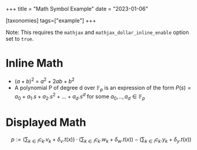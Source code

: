 +++
title = "Math Symbol Example"
date = "2023-01-06"

[taxonomies]
tags=["example"]
+++

Note: This requires the `mathjax` and `mathjax_dollar_inline_enable` option set to `true`.

# Inline Math

-   $(a+b)^2$ = $a^2 + 2ab + b^2$
-   A polynomial P of degree d over $\mathbb{F}_p$ is an expression of the form
    $P(s) = a_0 + a_1 . s + a_2 . s^2 + ... + a_d . s^d$ for some
    $a_0,..,a_d \in \mathbb{F}_p$

# Displayed Math

$$
p := (\sum_{k∈I}{c_k.v_k} + \delta_v.t(x))·(\sum_{k∈I}{c_k.w_k} + \delta_w.t(x)) − (\sum_{k∈I}{c_k.y_k} + \delta_y.t(x))
$$
